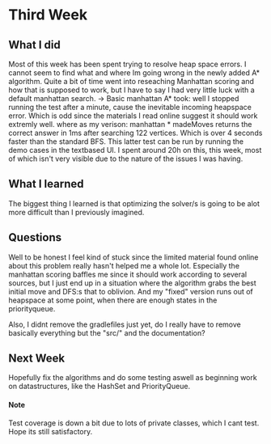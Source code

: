 # Third Week

## What I did

Most of this week has been spent trying to resolve  heap space errors. I cannot seem to find what and where Im going wrong in the newly added A* algorithm. Quite a bit of time went into reseaching Manhattan scoring and how that is supposed to work, but I have to say I had very little luck with a default manhattan search. -> Basic manhattan A* took: well I stopped running the test after a minute, cause the inevitable incoming heapspace error. Which is odd since the materials I read online suggest it should work extremly well. where as my verison: manhattan * madeMoves returns the correct answer in 1ms after searching 122 vertices. Which is over 4 seconds faster than the standard BFS. This latter test can be run by running the demo cases in the textbased UI. I spent around 20h on this, this week, most of which isn't very visible due to the nature of the issues I was having.

## What I learned

The biggest thing I learned is that optimizing the solver/s is going to be alot more difficult than I previously imagined.

## Questions

Well to be honest I feel kind of stuck since the limited material found online about this problem really hasn't helped me a whole lot. Especially the manhattan scoring baffles me since it should work according to several sources, but I just end up in a situation where the algorithm grabs the best initial move and DFS:s that to oblivion. And my "fixed" version runs out of heapspace at some point, when there are enough states in the priorityqueue.

Also, I didnt remove the gradlefiles just yet, do I really have to remove basically  everything but the "src/" and the documentation?

## Next Week

Hopefully fix the algorithms and  do some testing aswell as beginning work on datastructures, like the HashSet and PriorityQueue.


#### Note
Test coverage is down a bit due to lots of private classes, which I cant test. Hope its still satisfactory. 
